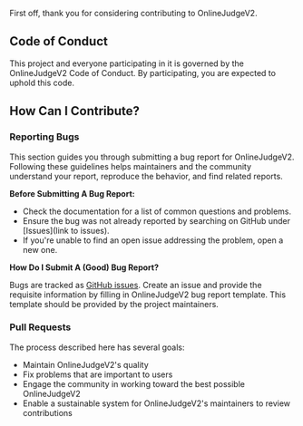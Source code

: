 First off, thank you for considering contributing to OnlineJudgeV2.

## Code of Conduct

This project and everyone participating in it is governed by the OnlineJudgeV2 Code of Conduct. By participating, you are expected to uphold this code.

## How Can I Contribute?

### Reporting Bugs

This section guides you through submitting a bug report for OnlineJudgeV2. Following these guidelines helps maintainers and the community understand your report, reproduce the behavior, and find related reports.

**Before Submitting A Bug Report:**

- Check the documentation for a list of common questions and problems.
- Ensure the bug was not already reported by searching on GitHub under [Issues](link to issues).
- If you're unable to find an open issue addressing the problem, open a new one.

**How Do I Submit A (Good) Bug Report?**

Bugs are tracked as [GitHub issues](https://github.com/ah-naf/OnlineJudgeV2-with-C-Python-Compiler-MERN-Project-/issues). Create an issue and provide the requisite information by filling in OnlineJudgeV2 bug report template. This template should be provided by the project maintainers.

### Pull Requests

The process described here has several goals:

- Maintain OnlineJudgeV2's quality
- Fix problems that are important to users
- Engage the community in working toward the best possible OnlineJudgeV2
- Enable a sustainable system for OnlineJudgeV2's maintainers to review contributions
